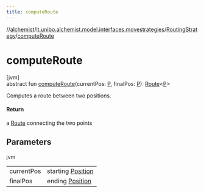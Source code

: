 ```yaml
---
title: computeRoute
---
```

//[alchemist](../../../index.html)/[it.unibo.alchemist.model.interfaces.movestrategies](../index.html)/[RoutingStrategy](index.html)/[computeRoute](compute-route.html)



# computeRoute



[jvm]\
abstract fun [computeRoute](compute-route.html)(currentPos: [P](../../it.unibo.alchemist.model.interfaces/-route/index.html), finalPos: [P](../../it.unibo.alchemist.model.interfaces/-route/index.html)): [Route](../../it.unibo.alchemist.model.interfaces/-route/index.html)<[P](../../it.unibo.alchemist.model.interfaces/-route/index.html)>



Computes a route between two positions.



#### Return



a [Route](../../it.unibo.alchemist.model.interfaces/-route/index.html) connecting the two points



## Parameters


jvm

| | |
|---|---|
| currentPos | starting [Position](../../it.unibo.alchemist.model.interfaces/-position/index.html) |
| finalPos | ending [Position](../../it.unibo.alchemist.model.interfaces/-position/index.html) |




